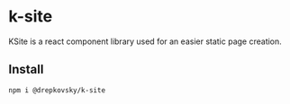 # k-site

KSite is a react component library used for an easier static page creation.


## Install
```
npm i @drepkovsky/k-site
```
